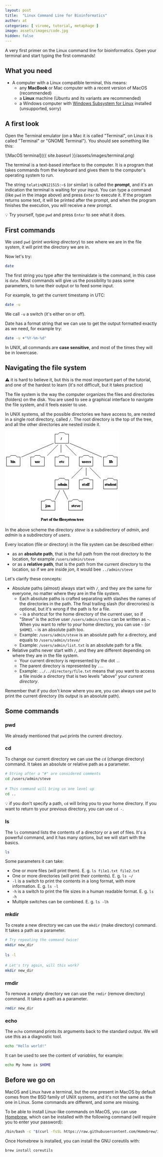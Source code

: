 ```yaml
---
layout: post
title:  "Linux Command Line for Bioinformatics"
author: at
categories: [ virome, tutorial, metaphage ]
image: assets/images/code.jpg
hidden: false
---
```


A very first primer on the Linux command line for bioinformatics. Open your terminal and start typing the first commands!


## What you need

* A computer with a Linux compatible terminal, this means:
  * any **MacBook** or Mac computer with a recent version of MacOS (recommended)
  * a **Linux** machine (Ubuntu and its variants are recommended)
  * a Windows computer with [Windows Subsystem for Linux](https://docs.microsoft.com/en-us/windows/wsl/install-win10) installed (unsupported, sorry)

## A first look

Open the Terminal emulator (on a Mac it is called "Terminal", on Linux it is called "Terminal" or "GNOME Terminal").
You should see something like this:

![MacOS terminal]({{ site.baseurl }}/assets/images/terminal.png)

The terminal is a text-based interface to the computer. 
It is a program that takes commands from the keyboard and gives them to the computer's operating system to run.

The string `telatin@N121515:~$` (or similar) is called the **prompt**, and it's an indication the terminal is waiting for your input.
You can type a command (like `pwd` in the image above) and press `Enter` to execute it.
If the program returns some text, it will be printed after the prompt,
and when the program finishes the execution, you
will receive a new prompt.

:bulb: Try yourself, type `pwd` and press `Enter` to see what it does.

## First commands

We used `pwd` (*print working directory*) to see where we are in the file system, it will print the directory we are in.

Now let's try:

```bash
date
```

The first string you type after the terminaldate is the command, in this case is `date`. Most commands will 
give us the possibility to pass some parameters, to tune their output or to feed some input. 

For example, to get the current timestamp in UTC:

```bash
date -u
```

We call `-u` a switch (it's either on or off).

Date has a format string that we can use to get the output formatted exactly as we need, for example try:

```bash
date -u +"%Y-%m-%d"   
```

In UNIX, all commands are **case sensitive**, and most of the times they will be in lowercase.

## Navigating the file system

:warning: it is hard to believe it, but this is the most important part of the tutorial,
and one of the hardest to learn (it's not difficult, but it takes practice)

The file system is the way the computer organizes the files and directories (folders) on the disk.
You are used to see a graphical interface to navigate the file system, and it feels easier to use.

In UNIX systems, all the possible directories we have access to, are nested in a single root directory, called `/`.
The root directory is the top of the tree, and all the other directories are nested inside it.

![Hierarchical file system](https://raw.githubusercontent.com/telatin/learn_bash/41df5f439b13851ef3082641a116e29aa4a1dc31/files/tree.gif)

In the above scheme the directory *steve* is a subdirectory of *admin*, and *admin* is a subdirectory of *users*.

Every location (file or directory) in the file system can be described either:

* as an **absolute path**, that is the full path from the root directory to the location, for example `/users/admin/steve`
* or as a **relative path**, that is the path from the current directory to the location, so if we are inside *jon*, it would bee `../admin/steve`

Let's clarify these concepts:

* Absolute paths (almost) always start with `/`, and they are the same for everyone, no matter where they are in the file system.
  * Each absolute paths is crafted separating with slashes the names of the directories in the path. The final trailing slash (for direcrories) is optional, but it's wrong if the path is for a file.
  * `~` is a shortcut for the home directory of the current user, so if "Steve" is the active user `/users/admin/steve` can be written as `~`. When you want to refer to *your* home directory, you can use `~` (or `$HOME`). `~` is an absolute path too.
  * Example: `/users/admin/steve` is an absolute path for a directory, and equals to `/users/admin/steve/`
  * Example: `/users/admin/list.txt` is an absolute path for a file. 
* Relative paths never start with `/`, and they are different depending on where they are in the file system.
  * Your current directory is represented by the dot `.`. 
  * The parent directory is represented by `..`.
  * Example: `../../directory/file.txt` means that you want to access a file inside a directory that is two levels "above" your *current directory*.

Remember that if you don't know where you are, you can always use `pwd` to print the current directory (its output is an absolute path).

## Some commands 

### pwd

We already mentioned that `pwd` prints the current directory.

### cd

To change our current directory we can use the `cd` (change directory) command. It takes an absolute or relative path as a parameter.

```bash
# String after a "#" are considered comments
cd /users/admin/steve

# This command will bring us one level up
cd ..
```

:bulb: if you don't specify a path, `cd` will bring you to your home directory. If you want to return to your previous directory, you can use `cd -`.

### ls

The `ls` command lists the contents of a directory or a set of files. It's a powerful command, and it has many options, but we will start with the basics.

```bash
ls
```

Some parameters it can take:

* One or more files (will print them). E. g. `ls file1.txt file2.txt`
* One or more directories (will print their contents). E. g. `ls ~/`
* `-l` is a switch to print the contents in a long format, with more information. E. g. `ls -l`
* `-h` is a switch to print the file sizes in a human readable format. E. g. `ls -h`
* Multiple switches can be combined. E. g. `ls -lh`

### mkdir

To create a new directory we can use the `mkdir` (make directory) command. It takes a path as a parameter.

```bash
# Try repeating the command twice!
mkdir new_dir

ls -l

# Let's try again, will this work?
mkdir new_dir
```

### rmdir

To remove a *empty* directory we can use the `rmdir` (remove directory) command. It takes a path as a parameter.

```bash
rmdir new_dir
```

### echo

The `echo` command prints its arguments back to the standard output. We will use this as a diagnostic tool.

```bash
echo "Hello world!"
```

It can be used to see the content of *variables*, for example:

```bash
echo My home is $HOME
```

## Before we go on

MacOS and Linux have a terminal, but the one present in MacOS by default comes from the BSD family of UNIX systems, and it's not the same as the one in Linux. Some commands are different, and some are missing.

To be able to install Linux-like commands on MacOS, you can use [Homebrew](https://brew.sh/), which can be installed with the following command (will require you to enter your password):

```bash
/bin/bash -c "$(curl -fsSL https://raw.githubusercontent.com/Homebrew/install/HEAD/install.sh)"
```

Once Homebrew is installed, you can install the GNU coreutils with:

```bash
brew install coreutils
```